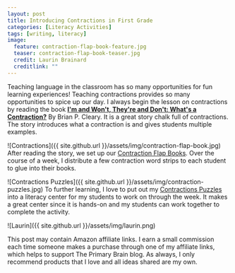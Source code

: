 ```yaml
---
layout: post
title: Introducing Contractions in First Grade
categories: [Literacy Activities]
tags: [writing, literacy]
image:
  feature: contraction-flap-book-feature.jpg
  teaser: contraction-flap-book-teaser.jpg
  credit: Laurin Brainard
  creditlink: ""
---
```

Teaching language in the classroom has so many opportunities for fun learning experiences! Teaching contractions provides so many opportunities to spice up our day. I always begin the lesson on contractions by reading the book [**I'm and Won't, They're and Don't: What's a Contraction?**](https://www.amazon.com/gp/product/0761385045/ref=as_li_tl?ie=UTF8&camp=1789&creative=9325&creativeASIN=0761385045&linkCode=as2&tag=theprimarybra-20&linkId=27111df0cefcd7df4569a46f14b197a1) By Brian P. Cleary. It is a great story chalk full of contractions. The story introduces what a contraction is and gives students multiple examples. 

![Contractions]({{ site.github.url }}/assets/img/contraction-flap-book.jpg)
After reading the story, we set up our [Contraction Flap Books](http://bit.ly/2xIWSzB). Over the course of a week, I distribute a few contraction word strips to each student to glue into their books. 

![Contractions Puzzles]({{ site.github.url }}/assets/img/contraction-puzzles.jpg)
To further learning, I love to put out my [Contractions Puzzles](http://bit.ly/2Q0dJoT) into a literacy center for my students to work on through the week. It makes a great center since it is hands-on and my students can work together to complete the activity. 

<div id="fd-form-5d7bbeaa1093300012a8c6ae"></div>
<script>
  window.fd('form', {
    formId: '5d7bbeaa1093300012a8c6ae',
    containerEl: document.querySelector('#fd-form-5d7bbeaa1093300012a8c6ae')
  });
</script>

![Laurin]({{ site.github.url }}/assets/img/laurin.png)

This post may contain Amazon affiliate links. I earn a small commission each time someone makes a purchase through one of my affiliate links, which helps to support The Primary Brain blog. As always, I only recommend products that I love and all ideas shared are my own. 

<script type="text/javascript">
amzn_assoc_placement = "adunit0";
amzn_assoc_search_bar = "false";
amzn_assoc_tracking_id = "theprimarybra-20";
amzn_assoc_ad_mode = "manual";
amzn_assoc_ad_type = "smart";
amzn_assoc_marketplace = "amazon";
amzn_assoc_region = "US";
amzn_assoc_title = "Puzzle Prep Materials";
amzn_assoc_linkid = "45683eaf7469cda7d5bcb3357db77d41";
amzn_assoc_asins = "B00BUI5QWS,B00BWU3HNY,B000FNHS7U,B002YIP97K";
</script>
<script src="//z-na.amazon-adsystem.com/widgets/onejs?MarketPlace=US"></script>